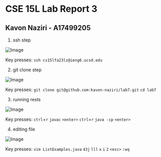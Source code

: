 # CSE 15L Lab Report 3
## Kavon Naziri - A17499205

1. ssh step

![Image](cse15l_lab3_ss1.png)

Key presses: `ssh cs15lfa23lz@ieng6.ucsd.edu`

2. git clone step

![Image](cse15l_lab3_ss2.png)

Key presses: `git clone git@github.com:kavon-naziri/lab7.git` `cd lab7`

3. running rests

![Image](cse15l_lab3_ss3.png)

Key presses: `ctrl`+`r` `javac` `<enter>` `ctrl`+`r` `java -cp` `<enter>`

4. editing file

![Image](cse15l_lab3_ss4.png)

Key presses: `vim ListExamples.java` `43j` `lll` `x` `i` `2` `<esc>` `:wq`
